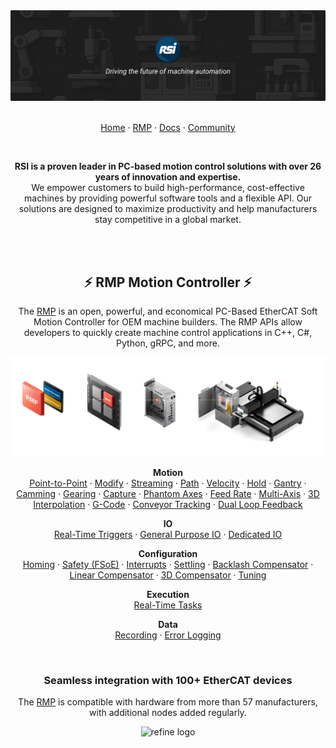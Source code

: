 
<div align="center">

<a href="https://www.roboticsys.com/">
    <img alt="refine logo" src="../assets/rsi-readme-banner.png">
</a>

<br/>
<br/>

<a href="https://www.roboticsys.com/">Home</a> ·
<a href="https://www.roboticsys.com/rmp-ethercat-motion-controller">RMP</a> ·
<a href="https://support.roboticsys.com/rmp/">Docs</a> ·
<a href="https://community.roboticsys.com/">Community</a>

<br/>

**RSI is a proven leader in PC-based motion control solutions with over 26 years of innovation and expertise.**  
We empower customers to build high-performance, cost-effective machines by providing powerful software tools and a flexible API. Our solutions are designed to maximize productivity and help manufacturers stay competitive in a global market.

<br/>
<br/>

## ⚡ RMP Motion Controller ⚡

The [RMP](https://www.roboticsys.com/rmp-ethercat-motion-controller) is an open, powerful, and economical PC-Based EtherCAT Soft Motion Controller for OEM machine builders. The RMP APIs allow developers to quickly create machine control applications in C++, C#, Python, gRPC, and more.

<img alt="refine logo" src="../assets/rsi-readme-rmp.png">

**Motion**  
[Point-to-Point](https://support.roboticsys.com/rmp/motion-point-to-point.html) ·
[Modify](https://support.roboticsys.com/rmp/group__rapidcode-api-samples-cs-modifymotion.html) ·
[Streaming](https://support.roboticsys.com/rmp/motion-streaming.html) ·
[Path](https://support.roboticsys.com/rmp/motion-path.html) ·
[Velocity](https://support.roboticsys.com/rmp/motion-velocity.html) ·
[Hold](https://support.roboticsys.com/rmp/motion-hold.html) ·
[Gantry](https://support.roboticsys.com/rmp/gantry.html) ·
[Camming](https://support.roboticsys.com/rmp/camming.html) ·
[Gearing](https://support.roboticsys.com/rmp/gearing.html) ·
[Capture](https://support.roboticsys.com/rmp/capture-probe.html) ·
[Phantom Axes](https://support.roboticsys.com/rmp/phantom-axes.html) ·
[Feed Rate](https://support.roboticsys.com/rmp/feed-rate.html) ·
[Multi-Axis](https://support.roboticsys.com/rmp/class_r_s_i_1_1_rapid_code_1_1_multi_axis.html) ·
[3D Interpolation](#) ·
[G-Code](https://support.roboticsys.com/rmp/gcode.html) ·
[Conveyor Tracking](#) ·
[Dual Loop Feedback](https://support.roboticsys.com/rmp/class_r_s_i_1_1_rapid_code_1_1_axis_a961a33c9f8203176d2b0bd909df56a73.html)

**IO**  
[Real-Time Triggers](https://support.roboticsys.com/rmp/user-limits.html) ·
[General Purpose IO](https://support.roboticsys.com/rmp/general-purpose-io.html) ·
[Dedicated IO](https://support.roboticsys.com/rmp/dedicated-io.html)

**Configuration**  
[Homing](https://support.roboticsys.com/rmp/homing.html) ·
[Safety (FSoE)](https://support.roboticsys.com/rmp/fsoe.html) ·
[Interrupts](https://support.roboticsys.com/rmp/sync-interrupts.html) ·
[Settling](https://support.roboticsys.com/rmp/settling.html) ·
[Backlash Compensator](https://support.roboticsys.com/rmp/backlash-compensation.html) ·
[Linear Compensator](https://support.roboticsys.com/rmp/compensator.html) ·
[3D Compensator](https://support.roboticsys.com/rmp/compensator.html) ·
[Tuning](https://support.roboticsys.com/rmp/tuning.html)

**Execution**  
[Real-Time Tasks](https://support.roboticsys.com/rmp/rttasks.html)

**Data**  
[Recording](https://support.roboticsys.com/rmp/recorder.html) ·
[Error Logging](https://support.roboticsys.com/rmp/error-logging.html)

<br/>

### Seamless integration with 100+ EtherCAT devices

The [RMP](https://www.roboticsys.com/rmp-ethercat-motion-controller) is compatible with hardware from more than 57 manufacturers, with additional nodes added regularly.

<img alt="refine logo" src="../assets/rsi-readme-nodes.avif">

</div>